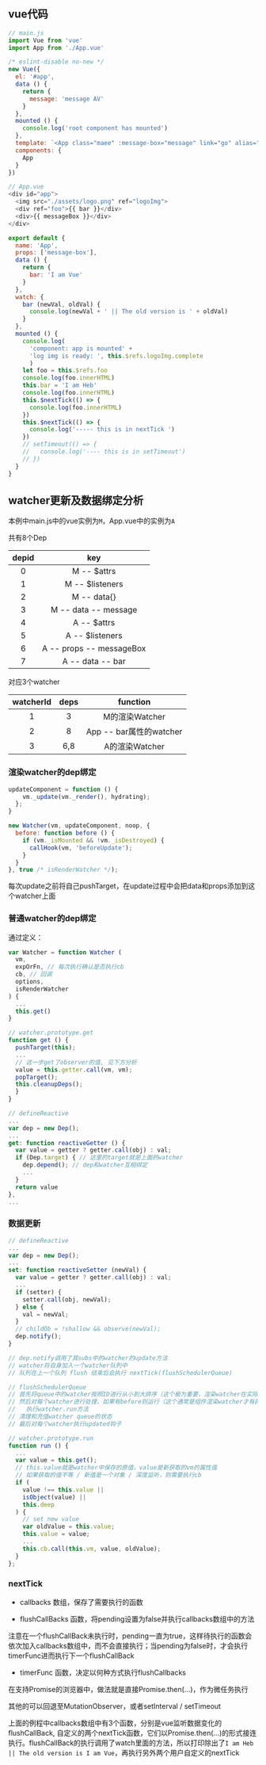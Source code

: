 ## vue代码

```javascript
// main.js
import Vue from 'vue'
import App from './App.vue'

/* eslint-disable no-new */
new Vue({
  el: '#app',
  data () {
    return {
      message: 'message AV'
    }
  },
  mounted () {
    console.log('root component has mounted')
  },
  template: `<App class="maee" :message-box="message" link="go" alias="100" />`,
  components: {
    App
  }
})

// App.vue
<div id="app">
  <img src="./assets/logo.png" ref="logoImg">
  <div ref="foo">{{ bar }}</div>
  <div>{{ messageBox }}</div>
</div>

export default {
  name: 'App',
  props: ['message-box'],
  data () {
    return {
      bar: 'I am Vue'
    }
  },
  watch: {
    bar (newVal, oldVal) {
      console.log(newVal + ' || The old version is ' + oldVal)
    }
  },
  mounted () {
    console.log(
      'component: app is mounted' + 
      'log img is ready: ', this.$refs.logoImg.complete
      )
    let foo = this.$refs.foo
    console.log(foo.innerHTML)
    this.bar = 'I am Heb'
    console.log(foo.innerHTML)
    this.$nextTick(() => {
      console.log(foo.innerHTML)
    })
    this.$nextTick(() => {
      console.log('----- this is in nextTick ')
    })
    // setTimeout(() => {
    //   console.log('---- this is in setTimeout')
    // })
  }
}
```

## watcher更新及数据绑定分析

本例中main.js中的vue实例为`M`，App.vue中的实例为`A`

共有8个Dep

|depid|key|
|:--:|:--:|
|0|M -- $attrs|
|1|M -- $listeners|
|2|M -- data{}|
|3|M -- data -- message|
|4|A -- $attrs|
|5|A -- $listeners|
|6|A -- props -- messageBox|
|7|A -- data -- bar|

对应3个watcher

|watcherId|deps|function|
|:--:|:--:|:--:|
|1|3|M的渲染Watcher|
|2|8|App -- bar属性的watcher|
|3|6,8|A的渲染Watcher|

### 渲染watcher的dep绑定

```javascript
updateComponent = function () {
    vm._update(vm._render(), hydrating);
  };
}

new Watcher(vm, updateComponent, noop, {
  before: function before () {
    if (vm._isMounted && !vm._isDestroyed) {
      callHook(vm, 'beforeUpdate');
    }
  }
}, true /* isRenderWatcher */);
```

每次update之前将自己pushTarget，在update过程中会把data和props添加到这个watcher上面

### 普通watcher的dep绑定

通过定义：

```javascript
var Watcher = function Watcher (
  vm,
  expOrFn, // 每次执行确认是否执行cb
  cb, // 回调
  options,
  isRenderWatcher
) {
  ...
  this.get()
}

// watcher.prototype.get
function get () {
  pushTarget(this);
  ...
  // 这一步get了observer的值, 见下方分析
  value = this.getter.call(vm, vm); 
  popTarget();
  this.cleanupDeps();
  }
}

// defineReactive
...
var dep = new Dep();
...
get: function reactiveGetter () {
  var value = getter ? getter.call(obj) : val;
  if (Dep.target) { // 这里的target就是上面的watcher
    dep.depend(); // dep和watcher互相绑定
    ...
  }
  return value
},
...
```

### 数据更新

```javascript
// defineReactive
...
var dep = new Dep();
...
set: function reactiveSetter (newVal) {
  var value = getter ? getter.call(obj) : val;
  ...
  if (setter) {
    setter.call(obj, newVal);
  } else {
    val = newVal;
  }
  // childOb = !shallow && observe(newVal);
  dep.notify();
}

// dep.notify调用了其subs中的watcher的update方法
// watcher将自身加入一个watcher队列中
// 队列在上一个队列 flush 结束后会执行 nextTick(flushSchedulerQueue)

// flushSchedulerQueue
// 首先将queue中的watcher按照ID进行从小到大排序（这个极为重要，渲染watcher在实际watcher之后，父watcher在子之前）
// 然后对每个watcher进行处理，如果有before则运行（这个通常是组件渲染watcher才有的，实际就是执行了beforeUpdated钩子）
//   执行watcher.run方法
// 清理和充值watcher queue的状态
// 最后对每个watcher执行updated钩子

// watcher.prototype.run
function run () {
  ...
  var value = this.get();
  // this.value就是watcher中保存的原值，value是新获取的vm的属性值
  // 如果获取的值不等 / 新值是一个对象 / 深度监听，则需要执行cb
  if ( 
    value !== this.value ||
    isObject(value) ||
    this.deep
  ) {
    // set new value
    var oldValue = this.value;
    this.value = value;
    ...
    this.cb.call(this.vm, value, oldValue);
  }
};
```

### nextTick

* callbacks 数组，保存了需要执行的函数

* flushCallBacks 函数，将pending设置为false并执行callbacks数组中的方法

注意在一个flushCallBack未执行时，pending一直为true，这样待执行的函数会依次加入callbacks数组中，而不会直接执行；当pending为false时，才会执行timerFunc进而执行下一个flushCallBack

* timerFunc 函数，决定以何种方式执行flushCallbacks

在支持Promise的浏览器中，做法就是直接Promise.then(...)，作为微任务执行

其他的可以回退至MutationObserver，或者setInterval / setTimeout

上面的例程中callbacks数组中有3个函数，分别是vue监听数据变化的flushCallBack, 自定义的两个nextTick函数，它们以Promise.then(...)的形式接连执行。flushCallBack的执行调用了watch里面的方法，所以打印除出了`I am Heb || The old version is I am Vue`，再执行另外两个用户自定义的nextTick
